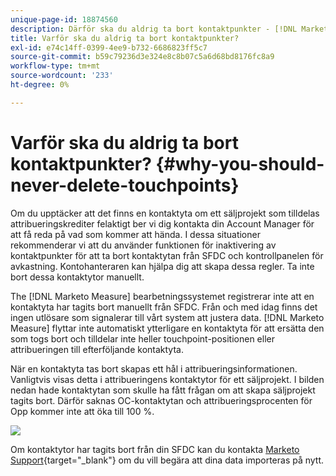 ```yaml
---
unique-page-id: 18874560
description: Därför ska du aldrig ta bort kontaktpunkter - [!DNL Marketo Measure] - Produktdokumentation
title: Varför ska du aldrig ta bort kontaktpunkter?
exl-id: e74c14ff-0399-4ee9-b732-6686823ff5c7
source-git-commit: b59c79236d3e324e8c8b07c5a6d68bd8176fc8a9
workflow-type: tm+mt
source-wordcount: '233'
ht-degree: 0%

---
```


# Varför ska du aldrig ta bort kontaktpunkter? {#why-you-should-never-delete-touchpoints}

Om du upptäcker att det finns en kontaktyta om ett säljprojekt som tilldelas attribueringskrediter felaktigt ber vi dig kontakta din Account Manager för att få reda på vad som kommer att hända. I dessa situationer rekommenderar vi att du använder funktionen för inaktivering av kontaktpunkter för att ta bort kontaktytan från SFDC och kontrollpanelen för avkastning. Kontohanteraren kan hjälpa dig att skapa dessa regler. Ta inte bort dessa kontaktytor manuellt.

The [!DNL Marketo Measure] bearbetningssystemet registrerar inte att en kontaktyta har tagits bort manuellt från SFDC. Från och med idag finns det ingen utlösare som signalerar till vårt system att justera data. [!DNL Marketo Measure] flyttar inte automatiskt ytterligare en kontaktyta för att ersätta den som togs bort och tilldelar inte heller touchpoint-positionen eller attribueringen till efterföljande kontaktyta.

När en kontaktyta tas bort skapas ett hål i attribueringsinformationen. Vanligtvis visas detta i attribueringens kontaktytor för ett säljprojekt. I bilden nedan hade kontaktytan som skulle ha fått frågan om att skapa säljprojekt tagits bort. Därför saknas OC-kontaktytan och attribueringsprocenten för Opp kommer inte att öka till 100 %.

![](assets/1.png)

Om kontaktytor har tagits bort från din SFDC kan du kontakta [Marketo Support](https://nation.marketo.com/t5/support/ct-p/Support){target=&quot;_blank&quot;} om du vill begära att dina data importeras på nytt.
